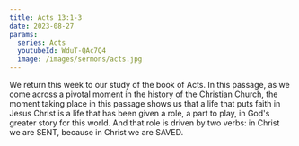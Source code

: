 ```yaml
---
title: Acts 13:1-3
date: 2023-08-27
params:
  series: Acts
  youtubeId: WduT-QAc7Q4
  image: /images/sermons/acts.jpg
---
```

We return this week to our study of the book of Acts. In this passage, as we come across a pivotal moment in the history of the Christian Church, the moment taking place in this passage shows us that a life that puts faith in Jesus Christ is a life that has been given a role, a part to play, in God's greater story for this world. And that role is driven by two verbs: in Christ we are SENT, because in Christ we are SAVED.
